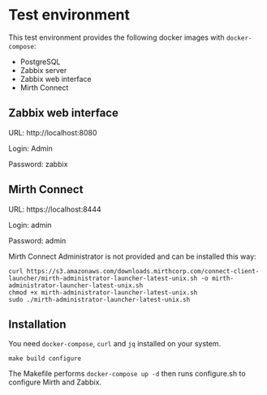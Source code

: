 # Test environment

This test environment provides the following docker images with `docker-compose`:

- PostgreSQL
- Zabbix server
- Zabbix web interface
- Mirth Connect

## Zabbix web interface
URL: http://localhost:8080

Login: Admin

Password: zabbix

## Mirth Connect
URL: https://localhost:8444

Login: admin

Password: admin

Mirth Connect Administrator is not provided and can be installed this way:
```
curl https://s3.amazonaws.com/downloads.mirthcorp.com/connect-client-launcher/mirth-administrator-launcher-latest-unix.sh -o mirth-administrator-launcher-latest-unix.sh
chmod +x mirth-administrator-launcher-latest-unix.sh
sudo ./mirth-administrator-launcher-latest-unix.sh
```

## Installation
You need `docker-compose`, `curl` and `jq` installed on your system.
```
make build configure
```

The Makefile performs `docker-compose up -d` then runs configure.sh to configure Mirth and Zabbix.
